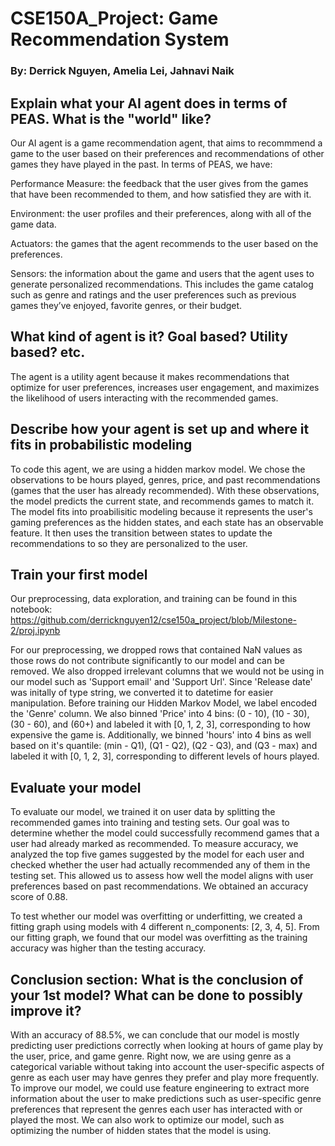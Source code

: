 # CSE150A_Project: Game Recommendation System
### By: Derrick Nguyen, Amelia Lei, Jahnavi Naik
## Explain what your AI agent does in terms of PEAS. What is the "world" like?

  Our AI agent is a game recommendation agent, that aims to recommmend a game to the user based on their preferences and recommendations of other games they have played in the past.
  In terms of PEAS, we have:
  
  Performance Measure: the feedback that the user gives from the games that have been recommended to them, and how satisfied they are with it. 
  
  Environment: the user profiles and their preferences, along with all of the game data. 
  
  Actuators: the games that the agent recommends to the user based on the preferences. 
  
  Sensors: the information about the game and users that the agent uses to generate personalized recommendations. This includes the game catalog such as genre and ratings and the user preferences such as previous games they’ve enjoyed, favorite genres, or their budget.

## What kind of agent is it? Goal based? Utility based? etc. 

  The agent is a utility agent because it makes recommendations that optimize for user preferences, increases user engagement, and maximizes the likelihood of users interacting with the recommended games.

## Describe how your agent is set up and where it fits in probabilistic modeling

 To code this agent, we are using a hidden markov model. We chose the observations to be hours played, genres, price, and past recommendations (games that the user has already recommended). With these observations, the model predicts the current state, and recommends games to match it. The model fits into proabilisitic modeling because it represents the user's gaming preferences as the hidden states, and each state has an observable feature. It then uses the transition between states to update the recommendations to so they are personalized to the user.

## Train your first model

Our preprocessing, data exploration, and training can be found in this notebook: https://github.com/derricknguyen12/cse150a_project/blob/Milestone-2/proj.ipynb

For our preprocessing, we dropped rows that contained NaN values as those rows do not contribute significantly to our model and can be removed. We also dropped irrelevant columns that we would not be using in our model such as 'Support email' and 'Support Url'. Since 'Release date' was initally of type string, we converted it to datetime for easier manipulation. Before training our Hidden Markov Model, we label encoded the 'Genre' column. We also binned 'Price' into 4 bins: (0 - 10), (10 - 30), (30 - 60), and (60+) and labeled it with [0, 1, 2, 3], corresponding to how expensive the game is. Additionally, we binned 'hours' into 4 bins as well based on it's quantile: (min - Q1), (Q1 - Q2), (Q2 - Q3), and (Q3 - max) and labeled it with [0, 1, 2, 3], corresponding to different levels of hours played.

## Evaluate your model

  To evaluate our model, we trained it on user data by splitting the recommended games into training and testing sets. Our goal was to determine whether the model could successfully recommend games that a user had already marked as recommended. To measure accuracy, we analyzed the top five games suggested by the model for each user and checked whether the user had actually recommended any of them in the testing set. This allowed us to assess how well the model aligns with user preferences based on past recommendations. We obtained an accuracy score of 0.88. 
  
  To test whether our model was overfitting or underfitting, we created a fitting graph using models with 4 different n_components: [2, 3, 4, 5]. From our fitting graph, we found that our model was overfitting as the training accuracy was higher than the testing accuracy. 

## Conclusion section: What is the conclusion of your 1st model? What can be done to possibly improve it?

  With an accuracy of 88.5%, we can conclude that our model is mostly predicting user predictions correctly when looking at hours of game play by the user, price, and game genre. Right now, we are using genre as a categorical variable without taking into account the user-specific aspects of genre as each user may have genres they prefer and play more frequently. To improve our model, we could use feature engineering to extract more information about the user to make predictions such as user-specific genre preferences that represent the genres each user has interacted with or played the most. We can also work to optimize our model, such as optimizing the number of hidden states that the model is using.